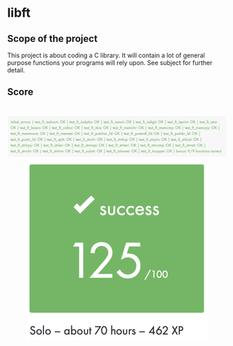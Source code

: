 # libft
## Scope of the project
This project is about coding a C library. It will contain a lot of general purpose functions your programs will rely upon. See subject for further detail.

## Score
<h1 align="center">
  <img  src="https://github.com/ikersojo/01_libft/blob/main/moulinette.png?raw=true">
  <img  src="https://github.com/ikersojo/01_libft/blob/main/score125.png?raw=true">
</h1>
